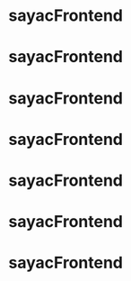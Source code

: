 # sayacFrontend
# sayacFrontend
# sayacFrontend
# sayacFrontend
# sayacFrontend
# sayacFrontend
# sayacFrontend
